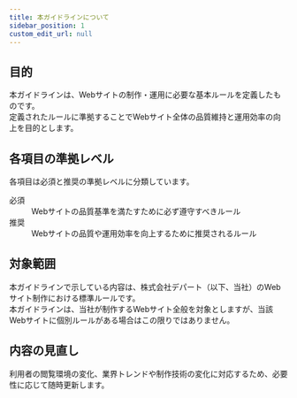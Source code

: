 ```yaml
---
title: 本ガイドラインについて
sidebar_position: 1
custom_edit_url: null
---
```


## 目的

本ガイドラインは、Webサイトの制作・運用に必要な基本ルールを定義したものです。  
定義されたルールに準拠することでWebサイト全体の品質維持と運用効率の向上を目的とします。

## 各項目の準拠レベル

各項目は<span class="label-required">必須</span>と<span class="label-recommend">推奨</span>の準拠レベルに分類しています。  

<dl>
<div>
<dt><span class="label-required">必須</span></dt>
<dd>Webサイトの品質基準を満たすために必ず遵守すべきルール</dd>
</div>
<div>
<dt><span class="label-recommend">推奨</span></dt>
<dd>Webサイトの品質や運用効率を向上するために推奨されるルール</dd>
</div>
</dl>

## 対象範囲

本ガイドラインで示している内容は、株式会社デパート（以下、当社）のWebサイト制作における標準ルールです。  
本ガイドラインは、当社が制作するWebサイト全般を対象としますが、当該Webサイトに個別ルールがある場合はこの限りではありません。

## 内容の見直し

利用者の閲覧環境の変化、業界トレンドや制作技術の変化に対応するため、必要性に応じて随時更新します。
